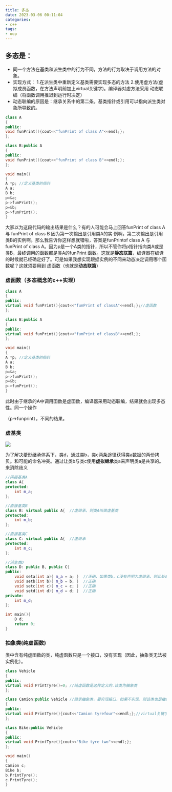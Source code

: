 ```yaml
---
title: 多态
date: 2023-03-06 00:11:04
categories:
- c++
tags:
- oop
---
```



## 多态是：

- 同一个方法在基类和派生类中的行为不同，方法的行为取决于调用方法的对象。
- 实现方式：
	1.在派生类中重新定义基类需要实现多态的方法
	2.使用虚方法(虚拟成员函数，在方法声明前加上virtual关键字)。编译器对虚方法采用 动态联编（将函数调用推迟到运行时决定）
- 动态联编的原因是：继承关系中的第二条。基类指针或引用可以指向派生类对象所导致的。

``` c++
class A
{
public:
void funPrint(){cout<<"funPrint of class A"<<endl;};
};

class B:public A
{
public:
void funPrint(){cout<<"funPrint of class B"<<endl;};
};

void main()
{
A *p; //定义基类的指针
A a;
B b;
p=&a;
p->funPrint();
p=&b;
p->funPrint();
}
```

大家以为这段代码的输出结果是什么？有的人可能会马上回答funPrint of class A 与 funPrint of class B 因为第一次输出是引用类A的实 例啊，第二次输出是引用类B的实例啊。那么我告诉你这样想就错啦，答案是funPrintof class A 与 funPrint of class A。因为p是一个A类的指针，所以不管你将p指针指向类A或是类B，最终调用的函数都是类A的funPrint 函数。这就是**静态联篇**，编译器在编译的时候就已经确定好了。可是如果我想实现跟据实例的不同来动态决定调用哪个函数呢？这就须要用到 虚函数（也就是**动态联篇**）



### 虚函数（多态概念的c++实现）

```c++
class A
{
public:
virtual void funPrint(){cout<<"funPrint of classA"<<endl;};//虚函数
};

class B:public A
{
public:
virtual void funPrint(){cout<<"funPrint of classB"<<endl;};
};

void main()
{
A *p; //定义基类的指针
A a;
B b;
p=&a;
p->funPrint();
p=&b;
p->funPrint();
}
```

此时由于继承的A中调用函数是虚函数，编译器采用动态联编，结果就会出现多态性。同一个操作

（p->funprint），不同的结果。




### 虚基类



![](/images/为何引入虚基类.png)

为了解决菱形继承体系下，类d，通过类b，类c两条途径获得类a数据的两份拷贝。和可能的命名冲突。通过让类b与类c使用**虚拟继承**类a来声明类a是共享的。来消除歧义

```c++
//间接基类A
class A{
protected:
    int m_a;
};

//直接基类B
class B: virtual public A{  //虚继承，则类A叫做虚基类
protected:
    int m_b;
};

//直接基类C
class C: virtual public A{  //虚继承
protected:
    int m_c;
};

//派生类D
class D: public B, public C{
public:
    void seta(int a){ m_a = a; }  //正确，如果类b，c没有声明为虚继承，则此处命名冲突
    void setb(int b){ m_b = b; }  //正确
    void setc(int c){ m_c = c; }  //正确
    void setd(int d){ m_d = d; }  //正确
private:
    int m_d;
};

int main(){
    D d;
    return 0;
}
```


### 抽象类(纯虚函数)

类中含有纯虚函数的类，纯虚函数只是一个接口，没有实现（因此，抽象类无法被实例化）。

```c++
class Vehicle
{
public:
virtual void PrintTyre()=0; //纯虚函数是这样定义的.该类为抽象类
};

class Camion:public Vehicle //继承抽象类，要实现接口，如果不实现，则该类也是抽象类
{
public:
virtual void PrintTyre(){cout<<"Camion tyrefour"<<endl;};//virtual关键字不是必需的
};

class Bike:public Vehicle
{
public:
virtual void PrintTyre(){cout<<"Bike tyre two"<<endl;};
};

void main()
{
Camion c;
Bike b;
b.PrintTyre();
c.PrintTyre();
}
```

